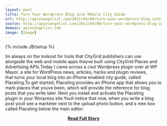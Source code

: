 ```yaml
---
layout: post
title: Turn Your Wordpress Blog into Mobile City Guide
url: http://apievangelist.com/2012/04/09/turn-your-wordpress-blog-into-mobile-city-guide/
source: http://apievangelist.com/2012/04/09/turn-your-wordpress-blog-into-mobile-city-guide/
domain: apievangelist.com
image: [Image]
---
```

{% include JB/setup %}<p>Im always on the lookout for tools that CityGrid publishers can use alongside the web and mobile apps theyve built using CityGrid Places and Advertising APIs.Today I came across a cool Wordpress plugin&nbsp;over at&nbsp;WP Mayor, a site for&nbsp;WordPress news, articles, hacks and plugin reviews, that&nbsp;turns your local blog into an iPhone enabled city guide,&nbsp;called Placeling.To get started,&nbsp;Placeling&nbsp;provides an iPhone app that allows you to mark places that youve been, which will provide the reference for blog posts that you write later.&nbsp;Next you install and activate the&nbsp;Placeling plugin&nbsp;in your Worpress site.Youll notice that now, when you write a blog post youll see a marketer next to the upload photo button, and a new box called Placeling below the main editor.</p>
<center><p><a href="http://apievangelist.com/2012/04/09/turn-your-wordpress-blog-into-mobile-city-guide/" style='padding:25px; font-sze:18px; font-weight: bold;'>Read Full Story</a></p></center>
